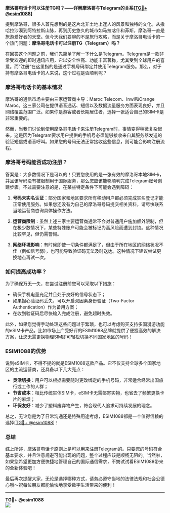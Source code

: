 **摩洛哥电话卡可以注册TG吗？——详解摩洛哥与Telegram的关系[[TG💪+ @esim1088](https://t.me/s/esim1088)]**

提到摩洛哥，很多人首先想到的是这片北非土地上迷人的风景和独特的文化。从撒哈拉沙漠到阿特拉斯山脉，再到历史悠久的城市如马拉喀什和菲斯，摩洛哥一直是旅游爱好者的天堂。但今天我们要聊的不是旅行攻略，而是关于摩洛哥电话卡的一个热门问题：**摩洛哥电话卡可以注册TG（Telegram）吗？**

在回答这个问题之前，我们先简单了解一下什么是Telegram。Telegram是一款非常受欢迎的即时通讯应用，它以安全性高、功能丰富著称，尤其受到全球用户的喜爱。而“注册”在这里指的是通过手机号码绑定并使用Telegram服务。那么，对于持有摩洛哥电话卡的人来说，这个过程是否顺利呢？

### 摩洛哥电话卡的基本情况

摩洛哥的通信市场主要由三家运营商主导：Maroc Telecom、Inwi和Orange Maroc。这三家公司在提供语音通话、短信以及数据流量服务方面表现良好，并且网络覆盖范围广泛。如果你是游客或者长期居住者，选择一张适合自己的SIM卡是非常重要的。

然而，当我们讨论到使用摩洛哥电话卡来注册Telegram时，事情变得稍微复杂起来。这是因为Telegram要求用户提供的手机号必须能够接收来自其服务器发送的验证短信或语音呼叫。如果您的号码无法正常接收这些信息，则可能会影响注册流程。

### 摩洛哥号码能否成功注册？

答案是：大多数情况下是可以的！只要您使用的是一张有效的摩洛哥本地SIM卡，并且该号码没有被限制用于国际服务，那么您应该能够顺利完成Telegram账号创建步骤。不过需要注意的是，在某些特定条件下可能会遇到障碍：

1. **号码未实名认证**：部分国家和地区要求所有移动用户都必须完成实名登记才能正常使用服务。如果您还没有为自己的摩洛哥号码提交相关资料，请尽快联系当地运营商咨询具体操作方法。
   
2. **运营商限制**：虽然上述三家主要运营商通常不会对普通用户施加额外限制，但在极少数情况下，某些特殊账户可能会被标记为高风险而遭到封锁。这种情况比较罕见，但仍需警惕。

3. **网络环境影响**：有时候即使一切条件都满足了，但由于所在地区的网络状况不佳（例如信号弱），也可能导致验证码无法及时送达。这种情况下建议尝试更换地点再试一次。

### 如何提高成功率？

为了确保万无一失，在尝试注册前您可以采取以下措施：

- 确保手机电量充足并且处于良好的信号状态下；
- 如果担心验证码丢失，可以开启双因素身份验证（Two-Factor Authentication）作为备用方案；
- 在收到验证码后尽快输入完成注册，避免超时失效。

此外，如果您觉得手动处理这些问题过于繁琐，也可以考虑购买支持多国漫游功能的eSIM卡产品。比如市场上广受好评的ESIM1088品牌就提供了便捷高效的解决方案，让您无需更换物理SIM即可轻松切换不同国家地区的号码！

### ESIM1088的优势

说到eSIM卡，不得不提的就是ESIM1088这款产品。它不仅支持全球多个国家地区的主流运营商，还具备以下几大亮点：

- **灵活切换**：用户可以根据需要随时更改绑定的手机号码，非常适合经常出国旅行或工作的人群；
- **节省成本**：相比传统实体SIM卡，eSIM卡无需邮寄实物，也省去了频繁更换卡片的麻烦；
- **环保友好**：减少了塑料废弃物产生，符合现代人追求可持续发展的理念。

总之，无论您是为了日常沟通还是特殊用途考虑，ESIM1088都是一个值得信赖的选择[[TG💪+ @esim1088](https://t.me/s/esim1088)]！

### 总结

综上所述，摩洛哥电话卡原则上是可以用来注册Telegram的。只要您的号码符合基本要求，并且注意规避可能出现的问题，整个过程应该是顺畅无阻的。当然啦，如果您希望更加方便快捷地管理自己的国际通信需求，不妨试试看ESIM1088带来的全新体验吧！

最后再次提醒大家，无论是选择哪种方式，请务必遵守当地的法律法规和社会公德心哦～祝每位朋友都能愉快地享受数字生活带来的便利！

---

**TG💪+ @esim1088**  
![](https://i.postimg.cc/4NQfJmqS/Snipaste-2025-05-13-00-14-12.png)